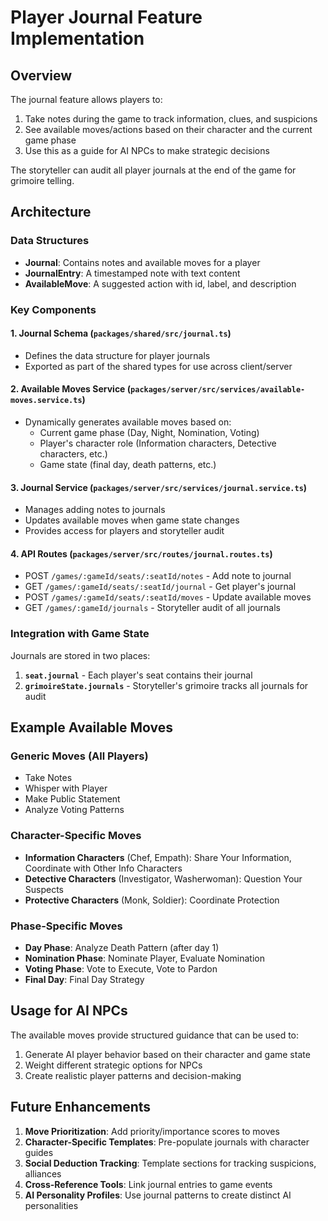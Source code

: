 # Player Journal Feature Implementation

## Overview

The journal feature allows players to:

1. Take notes during the game to track information, clues, and suspicions
2. See available moves/actions based on their character and the current game phase
3. Use this as a guide for AI NPCs to make strategic decisions

The storyteller can audit all player journals at the end of the game for grimoire telling.

## Architecture

### Data Structures

- **Journal**: Contains notes and available moves for a player
- **JournalEntry**: A timestamped note with text content
- **AvailableMove**: A suggested action with id, label, and description

### Key Components

#### 1. Journal Schema (`packages/shared/src/journal.ts`)

- Defines the data structure for player journals
- Exported as part of the shared types for use across client/server

#### 2. Available Moves Service (`packages/server/src/services/available-moves.service.ts`)

- Dynamically generates available moves based on:
  - Current game phase (Day, Night, Nomination, Voting)
  - Player's character role (Information characters, Detective characters, etc.)
  - Game state (final day, death patterns, etc.)

#### 3. Journal Service (`packages/server/src/services/journal.service.ts`)

- Manages adding notes to journals
- Updates available moves when game state changes
- Provides access for players and storyteller audit

#### 4. API Routes (`packages/server/src/routes/journal.routes.ts`)

- POST `/games/:gameId/seats/:seatId/notes` - Add note to journal
- GET `/games/:gameId/seats/:seatId/journal` - Get player's journal
- POST `/games/:gameId/seats/:seatId/moves` - Update available moves
- GET `/games/:gameId/journals` - Storyteller audit of all journals

### Integration with Game State

Journals are stored in two places:

1. **`seat.journal`** - Each player's seat contains their journal
2. **`grimoireState.journals`** - Storyteller's grimoire tracks all journals for audit

## Example Available Moves

### Generic Moves (All Players)

- Take Notes
- Whisper with Player
- Make Public Statement
- Analyze Voting Patterns

### Character-Specific Moves

- **Information Characters** (Chef, Empath): Share Your Information, Coordinate with Other Info Characters
- **Detective Characters** (Investigator, Washerwoman): Question Your Suspects
- **Protective Characters** (Monk, Soldier): Coordinate Protection

### Phase-Specific Moves

- **Day Phase**: Analyze Death Pattern (after day 1)
- **Nomination Phase**: Nominate Player, Evaluate Nomination
- **Voting Phase**: Vote to Execute, Vote to Pardon
- **Final Day**: Final Day Strategy

## Usage for AI NPCs

The available moves provide structured guidance that can be used to:

1. Generate AI player behavior based on their character and game state
2. Weight different strategic options for NPCs
3. Create realistic player patterns and decision-making

## Future Enhancements

1. **Move Prioritization**: Add priority/importance scores to moves
2. **Character-Specific Templates**: Pre-populate journals with character guides
3. **Social Deduction Tracking**: Template sections for tracking suspicions, alliances
4. **Cross-Reference Tools**: Link journal entries to game events
5. **AI Personality Profiles**: Use journal patterns to create distinct AI personalities
